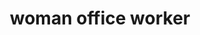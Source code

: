 ---
layout: people&body
title: woman office worker
emoji: woman_office_worker
permalink: 👩‍💼.html
---